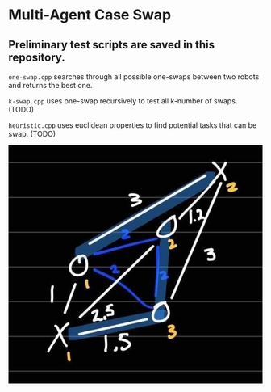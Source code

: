 # Multi-Agent Case Swap

## Preliminary test scripts are saved in this repository.
`one-swap.cpp` searches through all possible one-swaps between two robots and returns the best one.

`k-swap.cpp` uses one-swap recursively to test all k-number of swaps. (TODO)

`heuristic.cpp` uses euclidean properties to find potential tasks that can be swap. (TODO)

![Desc](assets/1-swap.jpg)
